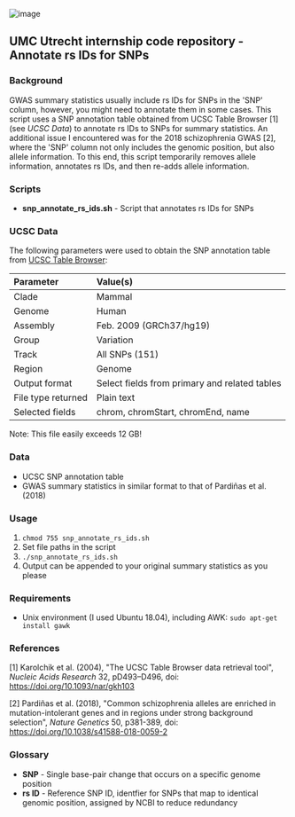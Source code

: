 ![image](https://user-images.githubusercontent.com/24732704/55021982-f822ec00-4ff9-11e9-802a-649cfdb4892c.png)

## UMC Utrecht internship code repository - Annotate rs IDs for SNPs

### Background
GWAS summary statistics usually include rs IDs for SNPs in the 'SNP' column, however, you might need to annotate them in some cases. This script uses a SNP annotation table obtained from UCSC Table Browser [1] (see _UCSC Data_) to annotate rs IDs to SNPs for summary statistics. An additional issue I encountered was for the 2018 schizophrenia GWAS [2], where the 'SNP' column not only includes the genomic position, but also allele information. To this end, this script temporarily removes allele information, annotates rs IDs, and then re-adds allele information.

### Scripts
- **snp_annotate_rs_ids.sh** - Script that annotates rs IDs for SNPs

### UCSC Data
The following parameters were used to obtain the SNP annotation table from [UCSC Table Browser](https://genome.ucsc.edu/cgi-bin/hgTables):

| Parameter          | Value(s)                                      |
|:-------------------|:----------------------------------------------|
| Clade              | Mammal                                        |
| Genome             | Human                                         |
| Assembly           | Feb. 2009 (GRCh37/hg19)                       |
| Group              | Variation                                     |
| Track              | All SNPs (151)                                |
| Region             | Genome                                        |
| Output format      | Select fields from primary and related tables |
| File type returned | Plain text                                    |
| Selected fields     | chrom, chromStart, chromEnd, name             |

Note: This file easily exceeds 12 GB!

### Data
- UCSC SNP annotation table
- GWAS summary statistics in similar format to that of Pardiñas et al. (2018)

### Usage

1. `chmod 755 snp_annotate_rs_ids.sh`
1. Set file paths in the script
1. `./snp_annotate_rs_ids.sh`
1. Output can be appended to your original summary statistics as you please

### Requirements
- Unix environment (I used Ubuntu 18.04), including AWK:
`sudo apt-get install gawk`

### References
[1] Karolchik et al. (2004), "The UCSC Table Browser data retrieval tool", _Nucleic Acids Research_ 32, pD493–D496, doi: https://doi.org/10.1093/nar/gkh103

[2] Pardiñas et al. (2018), "Common schizophrenia alleles are enriched in mutation-intolerant genes and in regions under strong background selection", _Nature Genetics_ 50, p381-389, doi: https://doi.org/10.1038/s41588-018-0059-2

### Glossary
* **SNP** - Single base-pair change that occurs on a specific genome position
* **rs ID** - Reference SNP ID, identfier for SNPs that map to identical genomic position, assigned by NCBI to reduce redundancy
